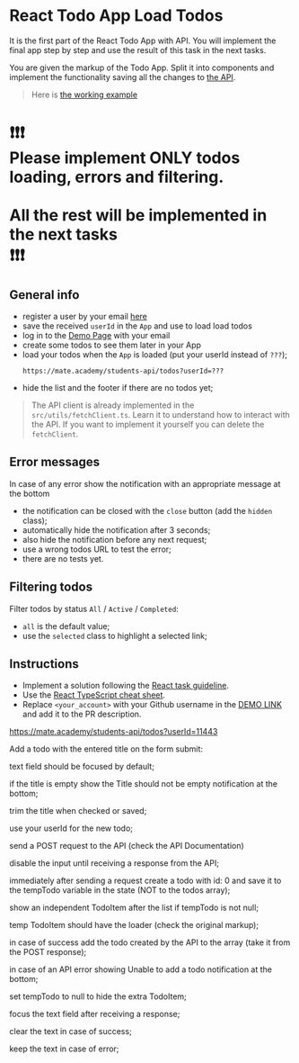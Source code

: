 # React Todo App Load Todos

It is the first part of the React Todo App with API. You will implement the
final app step by step and use the result of this task in the next tasks.

You are given the markup of the Todo App. Split it into components and
implement the functionality saving all the changes to [the API](https://mate-academy.github.io/fe-students-api/).

> Here is [the working example](https://mate-academy.github.io/react_todo-app-with-api/)
# ❗️❗️❗️<br>Please implement ONLY todos loading, errors and filtering. <br><br>All the rest will be implemented in the next tasks<br>❗️❗️❗️

## General info

- register a user by your email [here](https://mate-academy.github.io/react_student-registration/)
- save the received `userId` in the `App` and use to load load todos
- log in to the [Demo Page](https://mate-academy.github.io/react_todo-app-with-api/) with your email
- create some todos to see them later in your App
- load your todos when the `App` is loaded (put your userId instead of `???`);
    ```
    https://mate.academy/students-api/todos?userId=???
    ```
- hide the list and the footer if there are no todos yet;

> The API client is already implemented in the `src/utils/fetchClient.ts`. Learn it to understand how to interact with the API. If you want to implement it yourself you can delete the `fetchClient`.

## Error messages

In case of any error show the notification with an appropriate message at the bottom

- the notification can be closed with the `close` button (add the `hidden` class);
- automatically hide the notification after 3 seconds;
- also hide the notification before any next request;
- use a wrong todos URL to test the error;
- there are no tests yet.

## Filtering todos

Filter todos by status `All` / `Active` / `Completed`:

- `all` is the default value;
- use the `selected` class to highlight a selected link;

## Instructions

- Implement a solution following the [React task guideline](https://github.com/mate-academy/react_task-guideline#react-tasks-guideline).
- Use the [React TypeScript cheat sheet](https://mate-academy.github.io/fe-program/js/extra/react-typescript).
- Replace `<your_account>` with your Github username in the [DEMO LINK](https://daryna-hnidash.github.io/react_todo-app-loading-todos/) and add it to the PR description.


https://mate.academy/students-api/todos?userId=11443


Add a todo with the entered title on the form submit:

text field should be focused by default;

if the title is empty show the Title should not be empty notification at the bottom;

trim the title when checked or saved;

use your userId for the new todo;

send a POST request to the API (check the API Documentation)

disable the input until receiving a response from the API;

immediately after sending a request create a todo with id: 0 and save it to the tempTodo variable in the state (NOT to the todos array);

show an independent TodoItem after the list if tempTodo is not null;

temp TodoItem should have the loader (check the original markup);

in case of success add the todo created by the API to the array (take it from the POST response);

in case of an API error showing Unable to add a todo notification at the bottom;

set tempTodo to null to hide the extra TodoItem;

focus the text field after receiving a response;

clear the text in case of success;

keep the text in case of error;